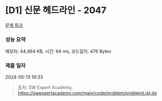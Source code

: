 # [D1] 신문 헤드라인 - 2047 

[문제 링크](https://swexpertacademy.com/main/code/problem/problemDetail.do?contestProbId=AV5QKsLaAy0DFAUq) 

### 성능 요약

메모리: 44,464 KB, 시간: 94 ms, 코드길이: 476 Bytes

### 제출 일자

2024-05-13 19:33



> 출처: SW Expert Academy, https://swexpertacademy.com/main/code/problem/problemList.do